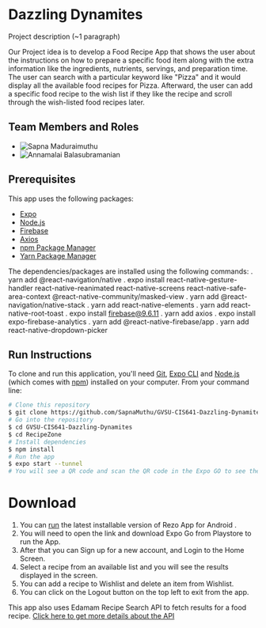 # Dazzling Dynamites


Project description (~1 paragraph)

Our Project idea is to develop a Food Recipe App that shows the user about the instructions on how to prepare a specific food item along with the extra information like the ingredients, nutrients, servings, and preparation time. The user can search with a particular keyword like "Pizza" and it would display all the available food recipes for Pizza. Afterward, the user can add a specific food recipe to the wish list if they like the recipe and scroll through the wish-listed food recipes later.

## Team Members and Roles
- ![Sapna Maduraimuthu](https://github.com/SapnaMuthu/CIS641-HW2-Maduraimuthu)
- ![Annamalai Balasubramanian](https://github.com/balasuba/CIS641-HW2-Balasubramanian)

## Prerequisites

This app uses the following packages:

- [Expo](https://expo.dev/)
- [Node.js](https://nodejs.org/)
- [Firebase](https://firebase.google.com/)
- [Axios](https://axios-http.com/docs/intro)
- [npm Package Manager](https://www.npmjs.com/)
- [Yarn Package Manager](https://yarnpkg.com/)


The dependencies/packages are installed using the following commands:
.  yarn add @react-navigation/native
.  expo install react-native-gesture-handler react-native-reanimated react-native-screens react-native-safe-area-context @react-native-community/masked-view
.  yarn add @react-navigation/native-stack
.  yarn add react-native-elements
.  yarn add react-native-root-toast
.  expo install firebase@9.6.11
.  yarn add axios
.  expo install expo-firebase-analytics
.  yarn add @react-native-firebase/app
.  yarn add react-native-dropdown-picker


## Run Instructions
To clone and run this application, you'll need [Git](https://git-scm.com), [Expo CLI](https://expo.dev/) and [Node.js](https://nodejs.org/en/download/) (which comes with [npm](http://npmjs.com)) installed on your computer. From your command line:

```bash
# Clone this repository
$ git clone https://github.com/SapnaMuthu/GVSU-CIS641-Dazzling-Dynamites/
# Go into the repository
$ cd GVSU-CIS641-Dazzling-Dynamites
$ cd RecipeZone
# Install dependencies
$ npm install
# Run the app
$ expo start --tunnel
# You will see a QR code and scan the QR code in the Expo GO to see the App.
```

# Download

1. You can [run](https://expo.dev/@sapnamuthu/RecipeZone) the latest installable version of Rezo App for Android .
2. You will need to open the link and download Expo Go from Playstore to run the App.
3. After that you can Sign up for a new account, and Login to the Home Screen.
4. Select a recipe from an available list and you will see the results displayed in the screen.
5. You can add a recipe to Wishlist and delete an item from Wishlist.
6. You can click on the Logout button on the top left to exit from the app. 

This app also uses Edamam Recipe Search API to fetch results for a food recipe.
[Click here to get more details about the API](https://developer.edamam.com/edamam-recipe-api)  
